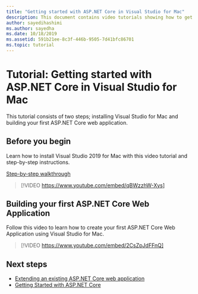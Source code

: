 ```yaml
---
title: "Getting started with ASP.NET Core in Visual Studio for Mac"
description: This document contains video tutorials showing how to get start with ASP.NET Core in Visual Studio for Mac.
author: sayedihashimi
ms.author: sayedha
ms.date: 10/18/2019
ms.assetid: 591b21ee-8c3f-446b-9505-7d41bfc86701
ms.topic: tutorial
---
```


# Tutorial: Getting started with ASP.NET Core in Visual Studio for Mac

This tutorial consists of two steps; installing Visual Studio for Mac and building your first ASP.NET Core web application.

## Before you begin

Learn how to install Visual Studio 2019 for Mac with this video tutorial and step-by-step instructions.

[Step-by-step walkthrough](installation.md)

> [!VIDEO https://www.youtube.com/embed/qBWzzhW-Xys]

## Building your first ASP.NET Core Web Application

Follow this video to learn how to create your first ASP.NET Core Web Application using Visual Studio for Mac.

> [!VIDEO https://www.youtube.com/embed/2CsZpJdFFnQ]

## Next steps

 - [Extending an existing ASP.NET Core web application](tutorial-aspnet-core-vsmac-extending.md)
 - [Getting Started with ASP.NET Core](asp-net-core.md)

